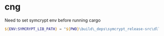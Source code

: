 # cng

Need to set symcrypt env before running cargo
```ps1
${ENV:SYMCRYPT_LIB_PATH} = "${PWD}\build\_deps\symcrypt_release-src\dll"
```